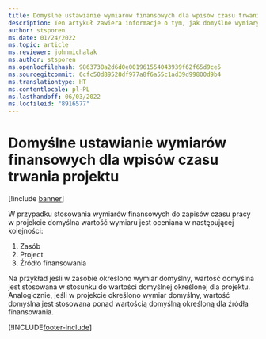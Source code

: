 ```yaml
---
title: Domyślne ustawianie wymiarów finansowych dla wpisów czasu trwania projektu
description: Ten artykuł zawiera informacje o tym, jak domyślne wymiary finansowe są stosowane do wpisów czasu.
author: stsporen
ms.date: 01/24/2022
ms.topic: article
ms.reviewer: johnmichalak
ms.author: stsporen
ms.openlocfilehash: 9863738a2d6d0e001961554043939f62f65d9ce5
ms.sourcegitcommit: 6cfc50d89528df977a8f6a55c1ad39d99800d9b4
ms.translationtype: HT
ms.contentlocale: pl-PL
ms.lasthandoff: 06/03/2022
ms.locfileid: "8916577"
---
```

# <a name="defaulting-financial-dimensions-for-project-time-entries"></a>Domyślne ustawianie wymiarów finansowych dla wpisów czasu trwania projektu

[!include [banner](../includes/banner.md)]

W przypadku stosowania wymiarów finansowych do zapisów czasu pracy w projekcie domyślna wartość wymiaru jest oceniana w następującej kolejności:

1. Zasób
2. Project
3. Źródło finansowania

Na przykład jeśli w zasobie określono wymiar domyślny, wartość domyślna jest stosowana w stosunku do wartości domyślnej określonej dla projektu. Analogicznie, jeśli w projekcie określono wymiar domyślny, wartość domyślna jest stosowana ponad wartością domyślną określoną dla źródła finansowania.

[!INCLUDE[footer-include](../includes/footer-banner.md)]
